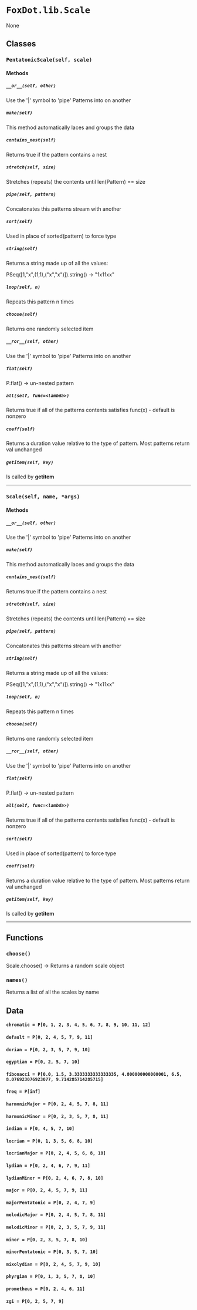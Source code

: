 # `FoxDot.lib.Scale`

None

## Classes

### `PentatonicScale(self, scale)`



#### Methods

##### `__or__(self, other)`

Use the '|' symbol to 'pipe' Patterns into on another 

##### `make(self)`

This method automatically laces and groups the data 

##### `contains_nest(self)`

Returns true if the pattern contains a nest 

##### `stretch(self, size)`

Stretches (repeats) the contents until len(Pattern) == size 

##### `pipe(self, pattern)`

Concatonates this patterns stream with another 

##### `sort(self)`

Used in place of sorted(pattern) to force type 

##### `string(self)`

Returns a string made up of all the values:

PSeq([1,"x",(1,1),("x","x")]).string() -> "1x11xx" 

##### `loop(self, n)`

Repeats this pattern n times 

##### `choose(self)`

Returns one randomly selected item 

##### `__ror__(self, other)`

Use the '|' symbol to 'pipe' Patterns into on another 

##### `flat(self)`

P.flat() -> un-nested pattern 

##### `all(self, func=<lambda>)`

Returns true if all of the patterns contents satisfies func(x) - default is nonzero 

##### `coeff(self)`

Returns a duration value relative to the type of pattern. Most patterns return val unchanged 

##### `getitem(self, key)`

Is called by __getitem__ 

---

### `Scale(self, name, *args)`



#### Methods

##### `__or__(self, other)`

Use the '|' symbol to 'pipe' Patterns into on another 

##### `make(self)`

This method automatically laces and groups the data 

##### `contains_nest(self)`

Returns true if the pattern contains a nest 

##### `stretch(self, size)`

Stretches (repeats) the contents until len(Pattern) == size 

##### `pipe(self, pattern)`

Concatonates this patterns stream with another 

##### `string(self)`

Returns a string made up of all the values:

PSeq([1,"x",(1,1),("x","x")]).string() -> "1x11xx" 

##### `loop(self, n)`

Repeats this pattern n times 

##### `choose(self)`

Returns one randomly selected item 

##### `__ror__(self, other)`

Use the '|' symbol to 'pipe' Patterns into on another 

##### `flat(self)`

P.flat() -> un-nested pattern 

##### `all(self, func=<lambda>)`

Returns true if all of the patterns contents satisfies func(x) - default is nonzero 

##### `sort(self)`

Used in place of sorted(pattern) to force type 

##### `coeff(self)`

Returns a duration value relative to the type of pattern. Most patterns return val unchanged 

##### `getitem(self, key)`

Is called by __getitem__ 

---

## Functions

### `choose()`

Scale.choose() -> Returns a random scale object 

### `names()`

Returns a list of all the scales by name 

## Data

#### `chromatic = P[0, 1, 2, 3, 4, 5, 6, 7, 8, 9, 10, 11, 12]`

#### `default = P[0, 2, 4, 5, 7, 9, 11]`

#### `dorian = P[0, 2, 3, 5, 7, 9, 10]`

#### `egyptian = P[0, 2, 5, 7, 10]`

#### `fibonacci = P[0.0, 1.5, 3.3333333333333335, 4.800000000000001, 6.5, 8.076923076923077, 9.714285714285715]`

#### `freq = P[inf]`

#### `harmonicMajor = P[0, 2, 4, 5, 7, 8, 11]`

#### `harmonicMinor = P[0, 2, 3, 5, 7, 8, 11]`

#### `indian = P[0, 4, 5, 7, 10]`

#### `locrian = P[0, 1, 3, 5, 6, 8, 10]`

#### `locrianMajor = P[0, 2, 4, 5, 6, 8, 10]`

#### `lydian = P[0, 2, 4, 6, 7, 9, 11]`

#### `lydianMinor = P[0, 2, 4, 6, 7, 8, 10]`

#### `major = P[0, 2, 4, 5, 7, 9, 11]`

#### `majorPentatonic = P[0, 2, 4, 7, 9]`

#### `melodicMajor = P[0, 2, 4, 5, 7, 8, 11]`

#### `melodicMinor = P[0, 2, 3, 5, 7, 9, 11]`

#### `minor = P[0, 2, 3, 5, 7, 8, 10]`

#### `minorPentatonic = P[0, 3, 5, 7, 10]`

#### `mixolydian = P[0, 2, 4, 5, 7, 9, 10]`

#### `phyrgian = P[0, 1, 3, 5, 7, 8, 10]`

#### `prometheus = P[0, 2, 4, 6, 11]`

#### `zgi = P[0, 2, 5, 7, 9]`

